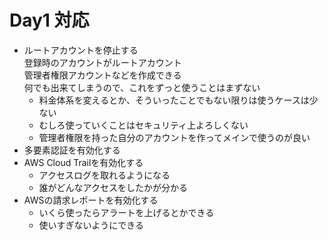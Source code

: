 # Day1 対応
- ルートアカウントを停止する  
登録時のアカウントがルートアカウント  
管理者権限アカウントなどを作成できる  
何でも出来てしまうので、これをずっと使うことはまずない  
  - 料金体系を変えるとか、そういったことでもない限りは使うケースは少ない  
  - むしろ使っていくことはセキュリティ上よろしくない
  - 管理者権限を持った自分のアカウントを作ってメインで使うのが良い
- 多要素認証を有効化する
- AWS Cloud Trailを有効化する
  - アクセスログを取れるようになる
  - 誰がどんなアクセスをしたかが分かる
- AWSの請求レポートを有効化する
  - いくら使ったらアラートを上げるとかできる
  - 使いすぎないようにできる
